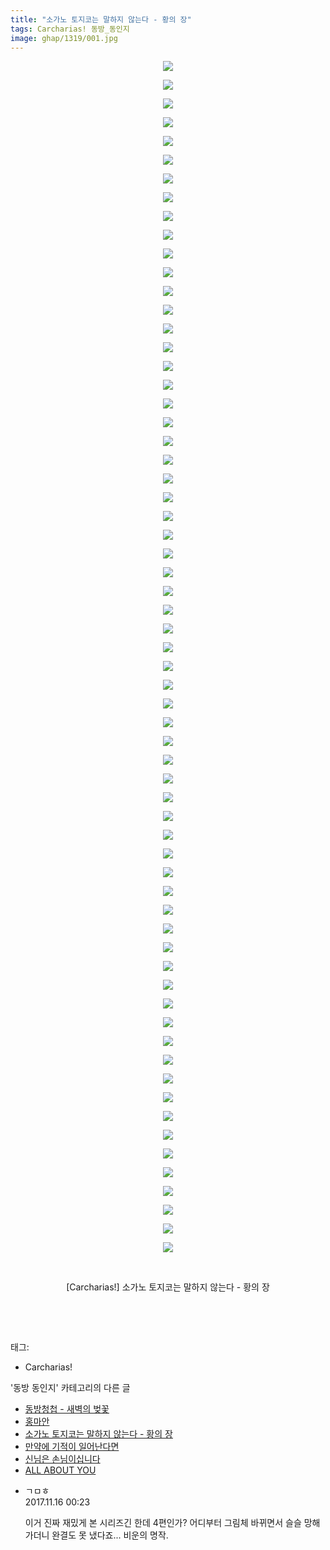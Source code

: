```yaml
---
title: "소가노 토지코는 말하지 않는다 - 황의 장"
tags: Carcharias! 동방_동인지
image: ghap/1319/001.jpg
---
```

<div class="article">
<p style="text-align: center; clear: none; float: none;"><img src="{{ site.nasurl }}/ghap/1319/001.jpg"/></p>
<p style="text-align: center; clear: none; float: none;"><img src="{{ site.nasurl }}/ghap/1319/002.jpg"/></p>
<p style="text-align: center; clear: none; float: none;"><img src="{{ site.nasurl }}/ghap/1319/003.jpg"/></p>
<p style="text-align: center; clear: none; float: none;"><img src="{{ site.nasurl }}/ghap/1319/004.jpg"/></p>
<p style="text-align: center; clear: none; float: none;"><img src="{{ site.nasurl }}/ghap/1319/005.jpg"/></p>
<p style="text-align: center; clear: none; float: none;"><img src="{{ site.nasurl }}/ghap/1319/006.jpg"/></p>
<p style="text-align: center; clear: none; float: none;"><img src="{{ site.nasurl }}/ghap/1319/007.jpg"/></p>
<p style="text-align: center; clear: none; float: none;"><img src="{{ site.nasurl }}/ghap/1319/008.jpg"/></p>
<p style="text-align: center; clear: none; float: none;"><img src="{{ site.nasurl }}/ghap/1319/009.jpg"/></p>
<p style="text-align: center; clear: none; float: none;"><img src="{{ site.nasurl }}/ghap/1319/010.jpg"/></p>
<p style="text-align: center; clear: none; float: none;"><img src="{{ site.nasurl }}/ghap/1319/011.jpg"/></p>
<p style="text-align: center; clear: none; float: none;"><img src="{{ site.nasurl }}/ghap/1319/012.jpg"/></p>
<p style="text-align: center; clear: none; float: none;"><img src="{{ site.nasurl }}/ghap/1319/013.jpg"/></p>
<p style="text-align: center; clear: none; float: none;"><img src="{{ site.nasurl }}/ghap/1319/014.jpg"/></p>
<p style="text-align: center; clear: none; float: none;"><img src="{{ site.nasurl }}/ghap/1319/015.jpg"/></p>
<p style="text-align: center; clear: none; float: none;"><img src="{{ site.nasurl }}/ghap/1319/016.jpg"/></p>
<p style="text-align: center; clear: none; float: none;"><img src="{{ site.nasurl }}/ghap/1319/017.jpg"/></p>
<p style="text-align: center; clear: none; float: none;"><img src="{{ site.nasurl }}/ghap/1319/018.jpg"/></p>
<p style="text-align: center; clear: none; float: none;"><img src="{{ site.nasurl }}/ghap/1319/019.jpg"/></p>
<p style="text-align: center; clear: none; float: none;"><img src="{{ site.nasurl }}/ghap/1319/020.jpg"/></p>
<p style="text-align: center; clear: none; float: none;"><img src="{{ site.nasurl }}/ghap/1319/021.jpg"/></p>
<p style="text-align: center; clear: none; float: none;"><img src="{{ site.nasurl }}/ghap/1319/022.jpg"/></p>
<p style="text-align: center; clear: none; float: none;"><img src="{{ site.nasurl }}/ghap/1319/023.jpg"/></p>
<p style="text-align: center; clear: none; float: none;"><img src="{{ site.nasurl }}/ghap/1319/024.jpg"/></p>
<p style="text-align: center; clear: none; float: none;"><img src="{{ site.nasurl }}/ghap/1319/025.jpg"/></p>
<p style="text-align: center; clear: none; float: none;"><img src="{{ site.nasurl }}/ghap/1319/026.jpg"/></p>
<p style="text-align: center; clear: none; float: none;"><img src="{{ site.nasurl }}/ghap/1319/027.jpg"/></p>
<p style="text-align: center; clear: none; float: none;"><img src="{{ site.nasurl }}/ghap/1319/028.jpg"/></p>
<p style="text-align: center; clear: none; float: none;"><img src="{{ site.nasurl }}/ghap/1319/029.jpg"/></p>
<p style="text-align: center; clear: none; float: none;"><img src="{{ site.nasurl }}/ghap/1319/030.jpg"/></p>
<p style="text-align: center; clear: none; float: none;"><img src="{{ site.nasurl }}/ghap/1319/031.jpg"/></p>
<p style="text-align: center; clear: none; float: none;"><img src="{{ site.nasurl }}/ghap/1319/032.jpg"/></p>
<p style="text-align: center; clear: none; float: none;"><img src="{{ site.nasurl }}/ghap/1319/033.jpg"/></p>
<p style="text-align: center; clear: none; float: none;"><img src="{{ site.nasurl }}/ghap/1319/034.jpg"/></p>
<p style="text-align: center; clear: none; float: none;"><img src="{{ site.nasurl }}/ghap/1319/035.jpg"/></p>
<p style="text-align: center; clear: none; float: none;"><img src="{{ site.nasurl }}/ghap/1319/036.jpg"/></p>
<p style="text-align: center; clear: none; float: none;"><img src="{{ site.nasurl }}/ghap/1319/037.jpg"/></p>
<p style="text-align: center; clear: none; float: none;"><img src="{{ site.nasurl }}/ghap/1319/038.jpg"/></p>
<p style="text-align: center; clear: none; float: none;"><img src="{{ site.nasurl }}/ghap/1319/039.jpg"/></p>
<p style="text-align: center; clear: none; float: none;"><img src="{{ site.nasurl }}/ghap/1319/040.jpg"/></p>
<p style="text-align: center; clear: none; float: none;"><img src="{{ site.nasurl }}/ghap/1319/041.jpg"/></p>
<p style="text-align: center; clear: none; float: none;"><img src="{{ site.nasurl }}/ghap/1319/042.jpg"/></p>
<p style="text-align: center; clear: none; float: none;"><img src="{{ site.nasurl }}/ghap/1319/043.jpg"/></p>
<p style="text-align: center; clear: none; float: none;"><img src="{{ site.nasurl }}/ghap/1319/044.jpg"/></p>
<p style="text-align: center; clear: none; float: none;"><img src="{{ site.nasurl }}/ghap/1319/045.jpg"/></p>
<p style="text-align: center; clear: none; float: none;"><img src="{{ site.nasurl }}/ghap/1319/046.jpg"/></p>
<p style="text-align: center; clear: none; float: none;"><img src="{{ site.nasurl }}/ghap/1319/047.jpg"/></p>
<p style="text-align: center; clear: none; float: none;"><img src="{{ site.nasurl }}/ghap/1319/048.jpg"/></p>
<p style="text-align: center; clear: none; float: none;"><img src="{{ site.nasurl }}/ghap/1319/049.jpg"/></p>
<p style="text-align: center; clear: none; float: none;"><img src="{{ site.nasurl }}/ghap/1319/050.jpg"/></p>
<p style="text-align: center; clear: none; float: none;"><img src="{{ site.nasurl }}/ghap/1319/051.jpg"/></p>
<p style="text-align: center; clear: none; float: none;"><img src="{{ site.nasurl }}/ghap/1319/052.jpg"/></p>
<p style="text-align: center; clear: none; float: none;"><img src="{{ site.nasurl }}/ghap/1319/053.jpg"/></p>
<p style="text-align: center; clear: none; float: none;"><img src="{{ site.nasurl }}/ghap/1319/054.jpg"/></p>
<p style="text-align: center; clear: none; float: none;"><img src="{{ site.nasurl }}/ghap/1319/055.jpg"/></p>
<p style="text-align: center; clear: none; float: none;"><img src="{{ site.nasurl }}/ghap/1319/056.jpg"/></p>
<p style="text-align: center; clear: none; float: none;"><img src="{{ site.nasurl }}/ghap/1319/057.jpg"/></p>
<p style="text-align: center; clear: none; float: none;"><img src="{{ site.nasurl }}/ghap/1319/058.jpg"/></p>
<p style="text-align: center; clear: none; float: none;"><img src="{{ site.nasurl }}/ghap/1319/059.jpg"/></p>
<p style="text-align: center; clear: none; float: none;"><img src="{{ site.nasurl }}/ghap/1319/060.jpg"/></p>
<p style="text-align: center; clear: none; float: none;"><img src="{{ site.nasurl }}/ghap/1319/061.jpg"/></p>
<p style="text-align: center; clear: none; float: none;"><img src="{{ site.nasurl }}/ghap/1319/062.jpg"/></p>
<p style="text-align: center; clear: none; float: none;"><img src="{{ site.nasurl }}/ghap/1319/063.jpg"/></p>
<p style="text-align: center; clear: none; float: none;"><img src="{{ site.nasurl }}/ghap/1319/064.jpg"/></p>
<p style="text-align: center; clear: none; float: none;"><br/></p>
<p style="text-align: center; clear: none; float: none;">[Carcharias!] 소가노 토지코는 말하지 않는다 - 황의 장</p>
<p style="text-align: center; clear: none; float: none;"><br/></p>
<p><br/></p>
</div><div class="tagTrail">
<p>태그: </p>
<ul>
<li>Carcharias!</li>
</ul>
</div><div class="another">
<p>'동방 동인지' 카테고리의 다른 글</p>
<ul>
<li><a href="/2016-08-03-ghap_1321">동방청첩 - 새벽의 벚꽃</a></li>
<li><a href="/2016-08-03-ghap_1320">홍마안</a></li>
<li><a href="/2016-08-03-ghap_1319">소가노 토지코는 말하지 않는다 - 황의 장</a></li>
<li><a href="/2016-08-03-ghap_1318">만약에 기적이 일어난다면</a></li>
<li><a href="/2016-08-03-ghap_1317">신님은 손님이십니다</a></li>
<li><a href="/2016-08-03-ghap_1316">ALL ABOUT YOU</a></li>
</ul>
</div><div class="cb_module cb_fluid">
<div class="cb_wrt cb_profile">
<div class="comment">
<ul>
<li class="cb_thumb_off" id="comment15130232">
<div class="cb_comment_area">
<div class="cb_info_area">
<div class="cb_section">
<span class="cb_nick_name">ㄱㅁㅎ</span>
</div>
<div class="cb_section">
<span class="cb_date">2017.11.16 00:23 </span>
</div>
</div>
<div class="cb_dsc_comment">
<p class="cb_dsc">
											이거 진짜 재밌게 본 시리즈긴 한데 4편인가? 어디부터 그림체 바뀌면서 슬슬 망해가더니 완결도 못 냈다죠... 비운의 명작.
										</p>
</div>
</div></li>
</ul>
</div>
</div><!-- commentList close -->
</div>
<br/>
<p id="refer"></p>
<br/>
